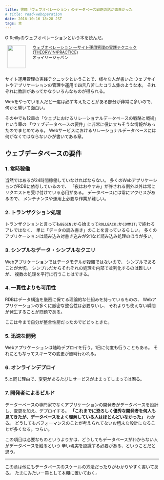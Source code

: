 ```yaml
---
title: 書籍「ウェブオペレーション」のデータベース戦略の話が面白かった
# title: read-weboperation
date: 2016-10-16 18:28 JST
tags: 本
---
```


O'Reillyのウェブオペレーションという本を読んだ。

<!-- ウェブオペレーション -->
<div class="babylink-box" style="overflow: hidden; font-size: small; zoom: 1; margin: 15px 0; text-align: left;"><div class="babylink-image" style="float: left; margin: 0px 15px 10px 0px; width: 75px; height: 75px; text-align: center;"><a href="http://www.amazon.co.jp/exec/obidos/ASIN/4873114934/ikuwow-22/" rel="nofollow" target="_blank"><img style="border-top: medium none; border-right: medium none; border-bottom: medium none; border-left: medium none;" src="http://ecx.images-amazon.com/images/I/51-ThZ6FRfL._SL75_.jpg" width="59" height="75" /></a></div><div class="babylink-info" style="overflow: hidden; zoom: 1; line-height: 120%;"><div class="babylink-title" style="margin-bottom: 2px; line-height: 120%;"><a href="http://www.amazon.co.jp/exec/obidos/ASIN/4873114934/ikuwow-22/" rel="nofollow" target="_blank">ウェブオペレーション ―サイト運用管理の実践テクニック (THEORY/IN/PRACTICE)</a></div><div class="babylink-manufacturer" style="margin-bottom: 5px;">オライリージャパン</div></div><div class="booklink-footer" style="clear: left"></div></div>


サイト運用管理の実践テクニックということで、様々な人が書いた
ウェブサイトやアプリケーションの管理や運用で四苦八苦したコラム集のような本。
それぞれに教訓があってかなりいろんなものが得られる。

Webをやっている人だと一度は必ず考えたことがある部分が非常に多いので、
何かと響いて面白い。

その中でも12章の「ウェブにおけるリレーショナルデータベースの戦略と戦術」という章の
「ウェブデータベースの要件」に非常に役に立ちそうな情報があったのでまとめてみる。
Webサービスにおけるリレーショナルデータベースには何がなくてはならないかが書いてある章。

## ウェブデータベースの要件

### 1. 常時稼働

当然ではあるが24時間稼働していなければならない。
多くのWebアプリケーションがRDBに依存しているので、
「夜はおやすみ」が許される例外以外は常にリクエストを受け付けている必用がある。
データベースには常にアクセスがあるので、
メンテナンスや運用上必要な作業が難しい。

### 2. トランザクション処理

トランザクションと言っても`BEGIN;`から始まって`ROLLBACK;`か`COMMIT;`で終わるアレではなく、
単に「データの読み書き」のことを言っているらしい。
多くのアプリケーションは読み込み対書き込みが9:1など読み込み処理のほうが多い。


### 3. シンプルなデータ・シンプルなクエリ

Webアプリケーションではデータモデルが複雑ではないので、
シンプルであることが大切。
シンプルだからそれぞれの処理を内部で並列化するのは難しいが、
複数の処理を平行に行うことはできる。

### 4. 一貫性よりも可用性

RDBはデータ構造を厳密に保てる理論的な仕組みを持っているものの、
Webアプリケーションの多くに厳密な整合性は必要ないし、
それよりも使えない瞬間が発生することが問題である。

ここは今まで自分が整合性厨だったのでビビッときた。

### 5. 迅速な開発

Webアプリケーションは随時デプロイを行う。1日に何度も行うこともある。
それにともなってスキーマの変更が随時行われる。

### 6. オンラインデプロイ

5.と同じ理由で、変更があるたびにサービスが止まってしまっては困る。

### 7. 開発者によるビルド

データーベースの専門家でなくアプリケーションの開発者がデータベースを設計し、変更を加え、デプロイする。
**「これまでに恐ろしく優秀な開発者を何人も見てきたが、データベースをよく理解している人はほとんどいなかった」**
わかる。
どうしてもパフォーマンスのことが考えられてないお粗末な設計になることが多くなる。つらい。

この項目は必要なものというよりかは、どうしてもデータベースがわからない人がデータベースを触るという
辛い現実を認識する必要がある、ということだと思う。

---

この章は他にもデータベースのスケールの方法だったりがわかりやすく書いてある。
たまにみたい一冊として本棚に置いておく。

